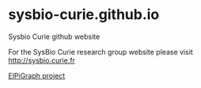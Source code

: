 # sysbio-curie.github.io
Sysbio Curie github website

For the SysBio Curie research group website please visit <a href="http://sysbio.curie.fr">http://sysbio.curie.fr</a>

[ElPiGraph project](elpigraph/index.html)
